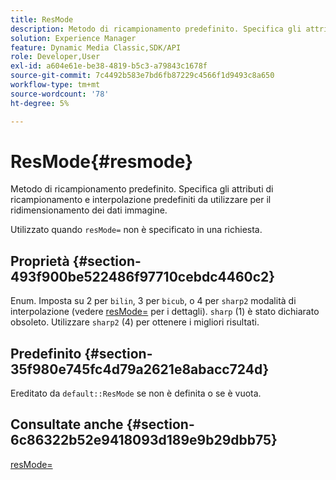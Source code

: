 ```yaml
---
title: ResMode
description: Metodo di ricampionamento predefinito. Specifica gli attributi di ricampionamento e interpolazione predefiniti da utilizzare per il ridimensionamento dei dati immagine.
solution: Experience Manager
feature: Dynamic Media Classic,SDK/API
role: Developer,User
exl-id: a604e61e-be38-4819-b5c3-a79843c1678f
source-git-commit: 7c4492b583e7bd6fb87229c4566f1d9493c8a650
workflow-type: tm+mt
source-wordcount: '78'
ht-degree: 5%

---
```


# ResMode{#resmode}

Metodo di ricampionamento predefinito. Specifica gli attributi di ricampionamento e interpolazione predefiniti da utilizzare per il ridimensionamento dei dati immagine.

Utilizzato quando `resMode=` non è specificato in una richiesta.

## Proprietà {#section-493f900be522486f97710cebdc4460c2}

Enum. Imposta su 2 per `bilin`, 3 per `bicub`, o 4 per `sharp2` modalità di interpolazione (vedere [resMode=](/help/aem-is-ir-api/is-api/http-ref/image-serving-api-ref/c-http-protocol-reference/c-command-reference/r-is-http-resmode.md) per i dettagli). `sharp` (1) è stato dichiarato obsoleto. Utilizzare `sharp2` (4) per ottenere i migliori risultati.

## Predefinito {#section-35f980e745fc4d79a2621e8abacc724d}

Ereditato da `default::ResMode` se non è definita o se è vuota.

## Consultate anche {#section-6c86322b52e9418093d189e9b29dbb75}

[resMode=](../../../../../is-api/image-catalog/image-serving-api-ref/c-image-catalog-reference/c-attributes-reference/r-is-cat-resmode.md#reference-609095ef568743a086f28d87c54dafa2)
